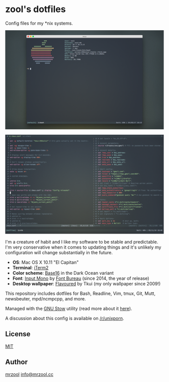 # zool's dotfiles

Config files for my \*nix systems.

![mrzool tmux/vim config](dotfiles-1.png)

![mrzool tmux/vim config](dotfiles-2.png)

I'm a creature of habit and I like my software to be stable and predictable. I'm very conservative when it comes to updating things and it's unlikely my configuration will change substantially in the future.

- **OS**: Mac OS X 10.11 "El Capitan"
- **Terminal**: [iTerm2](https://www.iterm2.com/)
- **Color scheme**: [Base16](https://github.com/chriskempson/base16) in the Dark Ocean variant
- **Font**: [Input Mono](http://input.fontbureau.com/) by [Font Bureau](http://www.fontbureau.com/) (since 2014, the year of release)
- **Desktop wallpaper**: [Flavoured](http://digitalshiva.deviantart.com/art/Flavoured-121784194) by Tkui (my only wallpaper since 2009!)

This repository includes dotfiles for Bash, Readline, Vim, tmux, Git, Mutt, newsbeuter, mpd/ncmpcpp, and more.

Managed with the [GNU Stow](https://www.gnu.org/software/stow/) utility (read more about it [here](http://brandon.invergo.net/news/2012-05-26-using-gnu-stow-to-manage-your-dotfiles.html)).

A discussion about this config is available on [/r/unixporn](https://www.reddit.com/r/unixporn/comments/3ddudy/os_x_vimtmux_setup/).

## License

[MIT](https://opensource.org/licenses/MIT)

## Author

[mrzool](http://mrzool.cc) <info@mrzool.cc>
